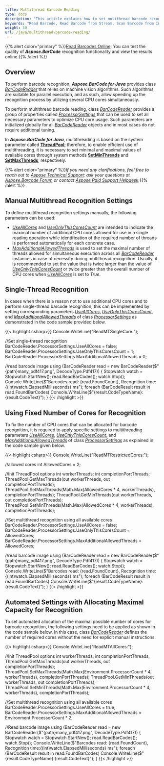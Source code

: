 ```yaml
---
title: Multithread Barcode Reading
type: docs
description: "This article explains how to set mulithread barcode recognition"
keywords: "Read Barcode, Read Barcode from Stream, Scan Barcode from Image, Multithread Barcode Reading, Barcode Recognition Multithreading, Aspose.BarCode, Read Barcode Java"
weight: 50
url: /java/multithread-barcode-reading/
---
```


{{% alert color="primary" %}}[Read Barcodes Online](https://products.aspose.app/barcode/recognize): You can test the quality of ***Aspose.BarCode*** recognition functionality and view the results online.{{% /alert %}}
  
## **Overview**
To perform barcode recognition, ***Aspose.BarCode for Java*** provides class [*BarCodeReader*]() that relies on machine vision algorithms. Such algorithms are suitable for parallel execution, and as such, allow speeding up the recognition process by utilizing several CPU cores simultaneously.  

To perform multithread barcode reading, class [*BarCodeReader*]() provides a group of properties called [*ProcessorSettings*]() that can be used to set all necessary parameters to optimize CPU core usage. Such parameters are initialized globally for all [*BarCodeReader*]() objects and in most cases do not require additional tuning.  
  
In ***Aspose.BarCode for Java***, multithreading is based on the system parameter called [**ThreadPool**](); therefore, to enable efficient use of multithreading, it is necessary to set minimal and maximal values of available cores through system methods [**SetMinThreads**]() and [**SetMaxThreads**](), respectively. 

{{% alert color="primary" %}}*If you need any clarifications, feel free to reach out to [Aspose Technical Support](/barcode/java/technical-support/): ask your questions at [Aspose.Barcode Forum](https://forum.aspose.com/c/barcode/13) or contact [Aspose Paid Support Helpdesk](https://helpdesk.aspose.com/).*{{% /alert %}}

## **Manual Multithread Recognition Settings**
To define multithread recognition settings manually, the following parameters can be used:
-	[*UseAllCores*]() and [*UseOnlyThisCoresCount*]() are intended to indicate the maximal number of additional CPU cores allowed for use in a single reading operation while identification of the required number of threads is performed automatically for each concrete case.  
-	[*MaxAdditionalAllowedThreads*]() is used to set the maximal number of threads allowed for simultaneous execution across all [*BarCodeReader*]() instances in case of necessity during multithread recognition. Usually, it is recommended to set the value that is twice larger than the value of [*UseOnlyThisCoresCount*]() or twice greater than the overall number of CPU cores when [*UseAllCores*]() is set to *True*.

## **Single-Thread Recognition**
In cases when there is a reason not to use additional CPU cores and to perform single-thread barcode recognition, this can be implemented by setting corresponding parameters [*UseAllCores*](), [*UseOnlyThisCoresCount*](), and [*MaxAdditionalAllowedThreads*]() of class [*ProcessorSettings*]() as demonstrated in the code sample provided below.
  
{{< highlight csharp>}}
Console.WriteLine("ReadMTSingleCore:");

//Set single-thread recognition
BarCodeReader.ProcessorSettings.UseAllCores = false;
BarCodeReader.ProcessorSettings.UseOnlyThisCoresCount = 1;
BarCodeReader.ProcessorSettings.MaxAdditionalAllowedThreads = 0;

//read barcode image
using (BarCodeReader read = new BarCodeReader($"{path}many_pdf417.png", DecodeType.Pdf417))
{
    Stopwatch watch = Stopwatch.StartNew();
    read.ReadBarCodes();
    watch.Stop();
    Console.WriteLine($"Barcodes read: {read.FoundCount}, Recognition time:{(int)watch.ElapsedMilliseconds} ms");
    foreach (BarCodeResult result in read.FoundBarCodes)
        Console.WriteLine($"{result.CodeTypeName}:{result.CodeText}");
}
{{< /highlight >}}

## **Using Fixed Number of Cores for Recognition**
To fix the number of CPU cores that can be allocated for barcode recognition, it is required to apply specific settings to multithreading parameters [*UseAllCores*](), [*UseOnlyThisCoresCount*](), and [*MaxAdditionalAllowedThreads*]() of class [*ProcessorSettings*]() as explained in the code sample given below.

{{< highlight csharp>}}
Console.WriteLine("ReadMTRestrictedCores:");

//allowed cores
int AllowedCores = 2;

//Init ThreadPool options
int workerThreads;
int completionPortThreads;
ThreadPool.GetMaxThreads(out workerThreads, out completionPortThreads);
ThreadPool.SetMaxThreads(Math.Max(AllowedCores * 4, workerThreads), completionPortThreads);
ThreadPool.GetMinThreads(out workerThreads, out completionPortThreads);
ThreadPool.SetMinThreads(Math.Max(AllowedCores * 4, workerThreads), completionPortThreads);

//Set multithread recognition using all available cores
BarCodeReader.ProcessorSettings.UseAllCores = false;
BarCodeReader.ProcessorSettings.UseOnlyThisCoresCount = AllowedCores;
BarCodeReader.ProcessorSettings.MaxAdditionalAllowedThreads = AllowedCores;

//read barcode image
using (BarCodeReader read = new BarCodeReader($"{path}many_pdf417.png", DecodeType.Pdf417))
{
    Stopwatch watch = Stopwatch.StartNew();
    read.ReadBarCodes();
    watch.Stop();
    Console.WriteLine($"Barcodes read: {read.FoundCount}, Recognition time:{(int)watch.ElapsedMilliseconds} ms");
    foreach (BarCodeResult result in read.FoundBarCodes)
        Console.WriteLine($"{result.CodeTypeName}:{result.CodeText}");
}
{{< /highlight >}}

## **Automated Settings with Allocating Maximal Capacity for Recognition**
To set automated allocation of the maximal possible number of cores for barcode recognition, the following settings need to be applied as shown in the code sample below. In this case, class [*BarCodeReader*]() defines the number of required cores without the need for explicit manual instructions.

{{< highlight csharp>}}
Console.WriteLine("ReadMTAllCores:");

//Init ThreadPool options
int workerThreads;
int completionPortThreads;
ThreadPool.GetMaxThreads(out workerThreads, out completionPortThreads);
ThreadPool.SetMaxThreads(Math.Max(Environment.ProcessorCount * 4, workerThreads), completionPortThreads);
ThreadPool.GetMinThreads(out workerThreads, out completionPortThreads);
ThreadPool.SetMinThreads(Math.Max(Environment.ProcessorCount * 4, workerThreads), completionPortThreads);

//Set multithread recognition using all available cores
BarCodeReader.ProcessorSettings.UseAllCores = true;
BarCodeReader.ProcessorSettings.MaxAdditionalAllowedThreads = Environment.ProcessorCount * 2;

//Read barcode image
using (BarCodeReader read = new BarCodeReader($"{path}many_pdf417.png", DecodeType.Pdf417))
{
    Stopwatch watch = Stopwatch.StartNew();
    read.ReadBarCodes();
    watch.Stop();
    Console.WriteLine($"Barcodes read: {read.FoundCount}, Recognition time:{(int)watch.ElapsedMilliseconds} ms");
    foreach (BarCodeResult result in read.FoundBarCodes)
        Console.WriteLine($"{result.CodeTypeName}:{result.CodeText}");
}
{{< /highlight >}}
